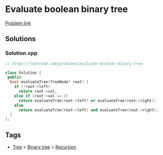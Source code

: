 # Evaluate boolean binary tree

[Problem link](https://leetcode.com/problems/evaluate-boolean-binary-tree)

## Solutions


### Solution.cpp
```cpp
// https://leetcode.com/problems/evaluate-boolean-binary-tree

class Solution {
 public:
  bool evaluateTree(TreeNode* root) {
    if (!root->left)
      return root->val;
    else if (root->val == 2)
      return evaluateTree(root->left) or evaluateTree(root->right);
    else
      return evaluateTree(root->left) and evaluateTree(root->right);
  }
};
```
## Tags

* [Tree](/Collections/tree.md#tree) > [Binary tree](/Collections/tree.md#binary-tree) > [Recursion](/Collections/tree.md#recursion)
